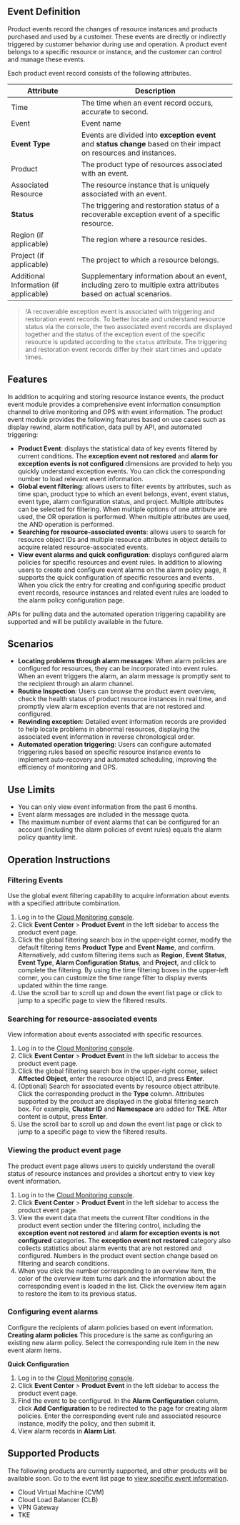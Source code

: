## Event Definition
Product events record the changes of resource instances and products purchased and used by a customer. These events are directly or indirectly triggered by customer behavior during use and operation. A product event belongs to a specific resource or instance, and the customer can control and manage these events.

Each product event record consists of the following attributes.

| Attribute | Description |
| ------------- | ----- |
| Time | The time when an event record occurs, accurate to second. |
| Event | Event name |
| **Event Type** | Events are divided into **exception event** and **status change** based on their impact on resources and instances. |
| Product | The product type of resources associated with an event. |
| Associated Resource | The resource instance that is uniquely associated with an event. |
| **Status** | The triggering and restoration status of a recoverable exception event of a specific resource. |
| Region (if applicable) | The region where a resource resides. |
| Project (if applicable) | The project to which a resource belongs. |
| Additional Information (if applicable) | Supplementary information about an event, including zero to multiple extra attributes based on actual scenarios. |

>!A recoverable exception event is associated with triggering and restoration event records. To better locate and understand resource status via the console, the two associated event records are displayed together and the status of the exception event of the specific resource is updated according to the `status` attribute. The triggering and restoration event records differ by their start times and update times.


## Features
In addition to acquiring and storing resource instance events, the product event module provides a comprehensive event information consumption channel to drive monitoring and OPS with event information.
The product event module provides the following features based on use cases such as display rewind, alarm notification, data pull by API, and automated triggering:
- **Product Event**: displays the statistical data of key events filtered by current conditions. The **exception event not restored** and **alarm for exception events is not configured** dimensions are provided to help you quickly understand exception events. You can click the corresponding number to load relevant event information.
- **Global event filtering**: allows users to filter events by attributes, such as time span, product type to which an event belongs, event, event status, event type, alarm configuration status, and project. Multiple attributes can be selected for filtering. When multiple options of one attribute are used, the OR operation is performed. When multiple attributes are used, the AND operation is performed.
- **Searching for resource-associated events**: allows users to search for resource object IDs and multiple resource attributes in object details to acquire related resource-associated events.
- **View event alarms and quick configuration**: displays configured alarm policies for specific resources and event rules. In addition to allowing users to create and configure event alarms on the alarm policy page, it supports the quick configuration of specific resources and events. When you click the entry for creating and configuring specific product event records, resource instances and related event rules are loaded to the alarm policy configuration page.

APIs for pulling data and the automated operation triggering capability are supported and will be publicly available in the future.


## Scenarios
- **Locating problems through alarm messages**: When alarm policies are configured for resources, they can be incorporated into event rules. When an event triggers the alarm, an alarm message is promptly sent to the recipient through an alarm channel.
- **Routine Inspection**: Users can browse the product event overview, check the health status of product resource instances in real time, and promptly view alarm exception events that are not restored and configured.
- **Rewinding exception**: Detailed event information records are provided to help locate problems in abnormal resources, displaying the associated event information in reverse chronological order.
- **Automated operation triggering**: Users can configure automated triggering rules based on specific resource instance events to implement auto-recovery and automated scheduling, improving the efficiency of monitoring and OPS.



## Use Limits
- You can only view event information from the past 6 months.
- Event alarm messages are included in the message quota.
- The maximum number of event alarms that can be configured for an account (including the alarm policies of event rules) equals the alarm policy quantity limit.


## Operation Instructions
### Filtering Events
Use the global event filtering capability to acquire information about events with a specified attribute combination.
1. Log in to the [Cloud Monitoring console](https://console.cloud.tencent.com/monitor/overview).
2. Click **Event Center** > **Product Event** in the left sidebar to access the product event page.
3. Click the global filtering search box in the upper-right corner, modify the default filtering items **Product Type** and **Event Name**, and confirm. Alternatively, add custom filtering items such as **Region**, **Event Status**, **Event Type**, **Alarm Configuration Status**, and **Project**, and clilck to complete the filtering. By using the time filtering boxes in the upper-left corner, you can customize the time range filter to display events updated within the time range.
4. Use the scroll bar to scroll up and down the event list page or click to jump to a specific page to view the filtered results.

### Searching for resource-associated events
View information about events associated with specific resources.
1. Log in to the [Cloud Monitoring console](https://console.cloud.tencent.com/monitor/overview).
2. Click **Event Center** > **Product Event** in the left sidebar to access the product event page.
3. Click the global filtering search box in the upper-right corner, select **Affected Object**, enter the resource object ID, and press **Enter**.
4. (Optional) Search for associated events by resource object attribute. Click the corresponding product in the **Type** column. Attributes supported by the product are displayed in the global filtering search box. For example, **Cluster ID** and **Namespace** are added for **TKE**. After content is output, press **Enter**.
5. Use the scroll bar to scroll up and down the event list page or click to jump to a specific page to view the filtered results.


### Viewing the product event page
The product event page allows users to quickly understand the overall status of resource instances and provides a shortcut entry to view key event information.
1. Log in to the [Cloud Monitoring console](https://console.cloud.tencent.com/monitor/overview).
2. Click **Event Center** > **Product Event** in the left sidebar to access the product event page.
3. View the event data that meets the current filter conditions in the product event section under the filtering control, including the **exception event not restored** and **alarm for exception events is not configured** categories. The **exception event not restored** category also collects statistics about alarm events that are not restored and configured. Numbers in the product event section change based on filtering and search conditions.
4. When you click the number corresponding to an overview item, the color of the overview item turns dark and the information about the corresponding event is loaded in the list. Click the overview item again to restore the item to its previous status.

### Configuring event alarms
Configure the recipients of alarm policies based on event information.
**Creating alarm policies**
This procedure is the same as configuring an existing new alarm policy. Select the corresponding rule item in the new event alarm items.

**Quick Configuration**
1. Log in to the [Cloud Monitoring console](https://console.cloud.tencent.com/monitor/overview).
2. Click **Event Center** > **Product Event** in the left sidebar to access the product event page.
3. Find the event to be configured. In the **Alarm Configuration** column, click **Add Configuration** to be redirected to the page for creating alarm policies. Enter the corresponding event rule and associated resource instance, modify the policy, and then submit it.
4. View alarm records in **Alarm List**.


## Supported Products
The following products are currently supported, and other products will be available soon. Go to the event list page to [view specific event information](https://cloud.tencent.com/document/product/248/14363).
- Cloud Virtual Machine (CVM)
- Cloud Load Balancer (CLB)
- VPN Gateway
- TKE

